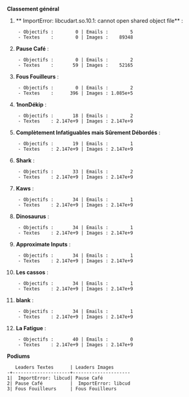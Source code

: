 __**Classement général**__
1. ** ImportError: libcudart.so.10.1: cannot open shared object file** :
```
    - Objectifs :        0 | Emails :        5
    - Textes    :        0 | Images :    89348
```

2. **Pause Café** :
```
    - Objectifs :        0 | Emails :        2
    - Textes    :       59 | Images :    52165
```

3. **Fous Fouilleurs** :
```
    - Objectifs :        0 | Emails :        2
    - Textes    :      396 | Images : 1.085e+5
```

4. **1nonDékip** :
```
    - Objectifs :       18 | Emails :        2
    - Textes    : 2.147e+9 | Images : 2.147e+9
```

5. **Complètement Infatiguables mais Sûrement Débordés** :
```
    - Objectifs :       19 | Emails :        1
    - Textes    : 2.147e+9 | Images : 2.147e+9
```

6. **Shark** :
```
    - Objectifs :       33 | Emails :        2
    - Textes    : 2.147e+9 | Images : 2.147e+9
```

7. **Kaws** :
```
    - Objectifs :       34 | Emails :        1
    - Textes    : 2.147e+9 | Images : 2.147e+9
```

8. **Dinosaurus** :
```
    - Objectifs :       34 | Emails :        1
    - Textes    : 2.147e+9 | Images : 2.147e+9
```

9. **Approximate Inputs** :
```
    - Objectifs :       34 | Emails :        1
    - Textes    : 2.147e+9 | Images : 2.147e+9
```

10. **Les cassos** :
```
    - Objectifs :       34 | Emails :        1
    - Textes    : 2.147e+9 | Images : 2.147e+9
```

11. **blank** :
```
    - Objectifs :       34 | Emails :        1
    - Textes    : 2.147e+9 | Images : 2.147e+9
```

12. **La Fatigue** :
```
    - Objectifs :       40 | Emails :        0
    - Textes    : 2.147e+9 | Images : 2.147e+9
```


__**Podiums**__
```
   Leaders Textes      | Leaders Images      
-+---------------------+---------------------
1|  ImportError: libcud| Pause Café          
2| Pause Café          |  ImportError: libcud
3| Fous Fouilleurs     | Fous Fouilleurs     
```
